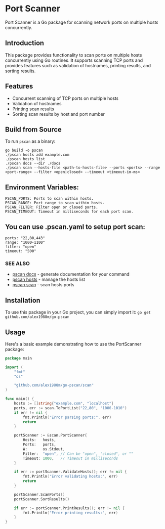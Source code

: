 # Port Scanner

Port Scanner is a Go package for scanning network ports on multiple hosts concurrently.

## Introduction

This package provides functionality to scan ports on multiple hosts concurrently using Go routines. It supports scanning TCP ports and provides features such as validation of hostnames, printing results, and sorting results.

## Features

- Concurrent scanning of TCP ports on multiple hosts
- Validation of hostnames
- Printing scan results
- Sorting scan results by host and port number

## Build from Source

To run `pscan` as a binary:

    go build -o pscan
    ./pscan hosts add example.com
    ./pscan hosts list
	./pscan docs --dir ./docs
	./pscan scan --hosts-file <path-to-hosts-file> --ports <ports> --range <port-range> --filter <open|closed> --timeout <timeout-in-ms>

## Environment Variables:
	PSCAN_PORTS: Ports to scan within hosts.
	PSCAN_RANGE: Port range to scan within hosts.
	PSCAN_FILTER: Filter open or closed ports.
	PSCAN_TIMEOUT: Timeout in milliseconds for each port scan.

## You can use .pscan.yaml to setup port scan:
	ports: "22,80,443"
	range: "1000-1100"
	filter: "open"
	timeout: "500"

### SEE ALSO

* [pscan docs](./docs/pscan_docs.md)	 - generate documentation for your command
* [pscan hosts](./docs/pscan_hosts.md)	 - manage the hosts list
* [pscan scan](./docs/pscan_scan.md)	 - scan hosts ports
  
## Installation

To use this package in your Go project, you can simply import it:
```go get github.com/alex1988m/go-pscan ```
## Usage
Here's a basic example demonstrating how to use the PortScanner package:

```go
package main

import (
	"fmt"
	"os"

	"github.com/alex1988m/go-pscan/scan"
)

func main() {
	hosts := []string{"example.com", "localhost"}
	ports, err := scan.ToPortList("22,80", "1000-1010")
	if err != nil {
		fmt.Println("Error parsing ports:", err)
		return
	}

	portScanner := &scan.PortScanner{
		Hosts:   hosts,
		Ports:   ports,
		W:       os.Stdout,
		Filter:  "open", // Can be "open", "closed", or ""
		Timeout: 1000,   // Timeout in milliseconds
	}

	if err := portScanner.ValidateHosts(); err != nil {
		fmt.Println("Error validating hosts:", err)
		return
	}

	portScanner.ScanPorts()
	portScanner.SortResults()

	if err := portScanner.PrintResults(); err != nil {
		fmt.Println("Error printing results:", err)
	}
}
```